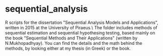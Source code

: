 # sequential_analysis
R scripts for the dissertation "Sequential Analysis Models and Applications", written in 2015 at the University of Piraeus.\\
The folder includes methods of sequential estimation and sequential hypothesing testing, based mainly on the book "Sequential Methods and Their Applications" (written by N.Mukhopadhyay).
You can find the details and the math behind the methods, by looking either at my thesis (in Greek) or the book.
